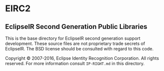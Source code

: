 # EIRC2
## EclipseIR Second Generation Public Libraries

This is the base directory for EclipseIR second generation support development.
These source files are not proprietary trade secrets of EclipseIR.
The BSD license should be consulted with regard to this code.

Copyright :copyright: 2007-2016, Eclipse Identity Recognition Corporation. All rights reserved.
For more information consult `IP-RIGHT.md` in this directory.

